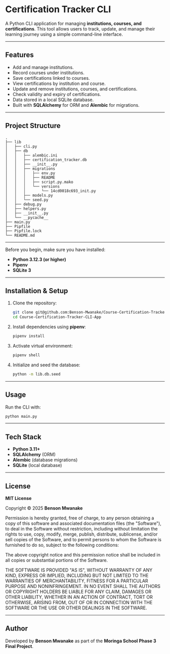 # Certification Tracker CLI

A Python CLI application for managing **institutions, courses, and certifications**. This tool allows users to track, update, and manage their learning journey using a simple command-line interface.

---

## Features

* Add and manage institutions.
* Record courses under institutions.
* Save certifications linked to courses.
* View certifications by institution and course.
* Update and remove institutions, courses, and certifications.
* Check validity and expiry of certifications.
* Data stored in a local SQLite database.
* Built with **SQLAlchemy** for ORM and **Alembic** for migrations.

---

## Project Structure

```
.
├── lib
│   ├── cli.py
│   ├── db
│   │   ├── alembic.ini
│   │   ├── certification_tracker.db
│   │   ├── __init__.py
│   │   ├── migrations
│   │   │   ├── env.py
│   │   │   ├── README
│   │   │   ├── script.py.mako
│   │   │   └── versions
│   │   │       └── 14cd0018c693_init.py
│   │   ├── models.py
│   │   └── seed.py
│   ├── debug.py
│   ├── helpers.py
│   ├── __init__.py
│   └── __pycache__
├── main.py
├── Pipfile
├── Pipfile.lock
└── README.md
```
---
Before you begin, make sure you have installed:

* **Python 3.12.3 (or higher)**
* **Pipenv**
* **SQLite 3**

---

## Installation & Setup

1. Clone the repository:

   ```bash
   git clone git@github.com:Benson-Mwanake/Course-Certification-Tracker-CLI-App.git
   cd Course-Certification-Tracker-CLI-App
   ```

2. Install dependencies using **pipenv**:

   ```bash
   pipenv install
   ```

3. Activate virtual environment:

   ```bash
   pipenv shell
   ```

4. Initialize and seed the database:

   ```bash
   python -m lib.db.seed
   ```

---

## Usage

Run the CLI with:

```bash
python main.py
```

---

## Tech Stack

* **Python 3.11+**
* **SQLAlchemy** (ORM)
* **Alembic** (database migrations)
* **SQLite** (local database)

---

## License

**MIT License**

Copyright © 2025 **Benson Mwanake**

Permission is hereby granted, free of charge, to any person obtaining a copy of this software and associated documentation files (the "Software"), to deal in the Software without restriction, including without limitation the rights to use, copy, modify, merge, publish, distribute, sublicense, and/or sell copies of the Software, and to permit persons to whom the Software is furnished to do so, subject to the following conditions:

The above copyright notice and this permission notice shall be included in all copies or substantial portions of the Software.

THE SOFTWARE IS PROVIDED "AS IS", WITHOUT WARRANTY OF ANY KIND, EXPRESS OR IMPLIED, INCLUDING BUT NOT LIMITED TO THE WARRANTIES OF MERCHANTABILITY, FITNESS FOR A PARTICULAR PURPOSE AND NONINFRINGEMENT. IN NO EVENT SHALL THE AUTHORS OR COPYRIGHT HOLDERS BE LIABLE FOR ANY CLAIM, DAMAGES OR OTHER LIABILITY, WHETHER IN AN ACTION OF CONTRACT, TORT OR OTHERWISE, ARISING FROM, OUT OF OR IN CONNECTION WITH THE SOFTWARE OR THE USE OR OTHER DEALINGS IN THE SOFTWARE.

---

## Author

Developed by **Benson Mwanake** as part of the **Moringa School Phase 3 Final Project**.


